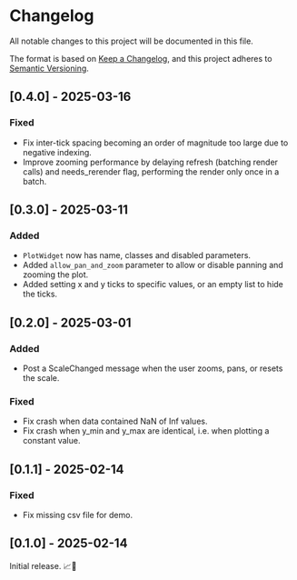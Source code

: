 # Changelog

All notable changes to this project will be documented in this file.

The format is based on [Keep a Changelog](https://keepachangelog.com/en/1.1.0/),
and this project adheres to [Semantic Versioning](https://semver.org/spec/v2.0.0.html).

## [0.4.0] - 2025-03-16

### Fixed

- Fix inter-tick spacing becoming an order of magnitude too large due to negative indexing.
- Improve zooming performance by delaying refresh (batching render calls) and
  needs_rerender flag, performing the render only once in a batch.

## [0.3.0] - 2025-03-11

### Added

- `PlotWidget` now has name, classes and disabled parameters.
- Added `allow_pan_and_zoom` parameter to allow or disable panning and zooming the plot.
- Added setting x and y ticks to specific values, or an empty list to hide the ticks.

## [0.2.0] - 2025-03-01

### Added

- Post a ScaleChanged message when the user zooms, pans, or resets the scale.

### Fixed

- Fix crash when data contained NaN of Inf values.
- Fix crash when y_min and y_max are identical, i.e. when plotting a constant value.

## [0.1.1] - 2025-02-14

### Fixed

- Fix missing csv file for demo.

## [0.1.0] - 2025-02-14

Initial release. 📈🎉
